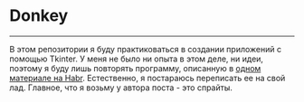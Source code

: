 # Donkey

___

В этом репозитории я буду практиковаться в создании приложений с помощью Tkinter. 
У меня не было ни опыта в этом деле, ни идеи, поэтому я буду лишь повторять программу, 
описанную в [одном материале на Habr](https://habr.com/ru/articles/831198/). Естественно,
 я постараюсь переписать ее на свой лад. Главное, что я возьму у автора поста - это спрайты.